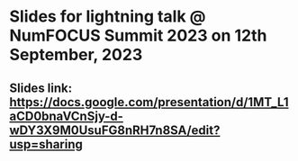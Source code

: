# Slides for lightning talk @ NumFOCUS Summit 2023 on 12th September, 2023

## Slides link: https://docs.google.com/presentation/d/1MT_L1aCD0bnaVCnSjy-d-wDY3X9M0UsuFG8nRH7n8SA/edit?usp=sharing
